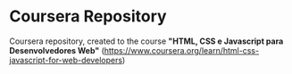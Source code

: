 # Coursera Repository

Coursera repository, created to the course **"HTML, CSS e Javascript para Desenvolvedores Web"** (https://www.coursera.org/learn/html-css-javascript-for-web-developers)
